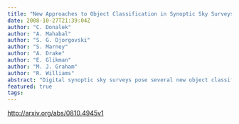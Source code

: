 ```yaml
---
title: "New Approaches to Object Classification in Synoptic Sky Surveys"
date: 2008-10-27T21:39:04Z
author: "C. Donalek"
author: "A. Mahabal"
author: "S. G. Djorgovski"
author: "S. Marney"
author: "A. Drake"
author: "E. Glikman"
author: "M. J. Graham"
author: "R. Williams"
abstract: "Digital synoptic sky surveys pose several new object classification challenges. In surveys where real-time detection and classification of transient events is a science driver, there is a need for an effective elimination of instrument-related artifacts which can masquerade as transient sources in the detection pipeline, e.g., unremoved large cosmic rays, saturation trails, reflections, crosstalk artifacts, etc. We have implemented such an Artifact Filter, using a supervised neural network, for the real-time processing pipeline in the Palomar-Quest (PQ) survey. After the training phase, for each object it takes as input a set of measured morphological parameters and returns the probability of it being a real object. Despite the relatively low number of training cases for many kinds of artifacts, the overall artifact classification rate is around 90%, with no genuine transients misclassified during our real-time scans. Another question is how to assign an optimal star-galaxy classification in a multi-pass survey, where seeing and other conditions change between different epochs, potentially producing inconsistent classifications for the same object. We have implemented a star/galaxy multipass classifier that makes use of external and a priori knowledge to find the optimal classification from the individually derived ones. Both these techniques can be applied to other, similar surveys and data sets."
featured: true
tags:
---
```

http://arxiv.org/abs/0810.4945v1